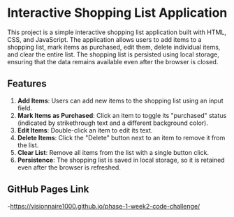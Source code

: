 
# Interactive Shopping List Application

This project is a simple interactive shopping list application built with HTML, CSS, and JavaScript. The application allows users to add items to a shopping list, mark items as purchased, edit them, delete individual items, and clear the entire list. The shopping list is persisted using local storage, ensuring that the data remains available even after the browser is closed.



## Features

1. **Add Items**: Users can add new items to the shopping list using an input field.
2. **Mark Items as Purchased**: Click an item to toggle its "purchased" status (indicated by strikethrough text and a different background color).
3. **Edit Items**: Double-click an item to edit its text.
4. **Delete Items**: Click the "Delete" button next to an item to remove it from the list.
5. **Clear List**: Remove all items from the list with a single button click.
6. **Persistence**: The shopping list is saved in local storage, so it is retained even after the browser is refreshed.

## GitHub Pages Link
 -https://visionnaire1000.github.io/phase-1-week2-code-challenge/
  


